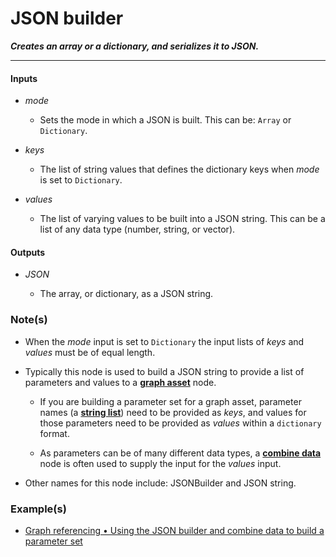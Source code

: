 # JSON builder

**_Creates an array or a dictionary, and serializes it to JSON._**

---


#### Inputs

* _mode_

  * Sets the mode in which a JSON is built. This can be: `Array` or `Dictionary`.

* _keys_

  * The list of string values that defines the dictionary keys when _mode_ is set to `Dictionary`.

* _values_

  * The list of varying values to be built into a JSON string. This can be a list of any data type (number, string, or vector).


#### Outputs

* _JSON_

  * The array, or dictionary, as a JSON string.


### Note(s)

* When the _mode_ input is set to `Dictionary` the input lists of _keys_ and _values_ must be of equal length.

* Typically this node is used to build a JSON string to provide a list of parameters and values to a [**graph asset**](/nodes/GraphAsset/documentation.md) node.

  * If you are building a parameter set for a graph asset, parameter names (a [**string list**](nodes/StringList/documentation.md)) need to be provided as _keys_, and values for those parameters need to be provided as _values_ within a `dictionary` format. 

  * As parameters can be of many different data types, a [**combine data**](/nodes/CombineData/documentation.md) node is often used to supply the input for the _values_ input.

* Other names for this node include: JSONBuilder and JSON string.


### Example(s)

* <a href="https://creator.trimble.com/graph?assetURI=whp:335c3935-fd41-4dff-b56c-81ae45b1e904&version=latest" target="_blank">Graph referencing • Using the JSON builder and combine data to build a parameter set</a>
